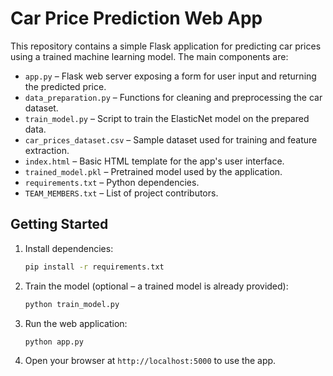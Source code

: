 # Car Price Prediction Web App

This repository contains a simple Flask application for predicting car prices using a trained machine learning model. The main components are:

- `app.py` – Flask web server exposing a form for user input and returning the predicted price.
- `data_preparation.py` – Functions for cleaning and preprocessing the car dataset.
- `train_model.py` – Script to train the ElasticNet model on the prepared data.
- `car_prices_dataset.csv` – Sample dataset used for training and feature extraction.
- `index.html` – Basic HTML template for the app's user interface.
- `trained_model.pkl` – Pretrained model used by the application.
- `requirements.txt` – Python dependencies.
- `TEAM_MEMBERS.txt` – List of project contributors.

## Getting Started

1. Install dependencies:
   ```bash
   pip install -r requirements.txt
   ```
2. Train the model (optional – a trained model is already provided):
   ```bash
   python train_model.py
   ```
3. Run the web application:
   ```bash
   python app.py
   ```
4. Open your browser at `http://localhost:5000` to use the app.
